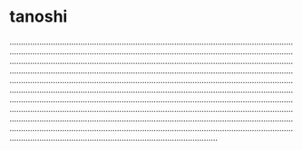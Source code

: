 # tanoshi
...................................................................................................................................................................................................................................................................................................................................................................................................................................................................................................................................................................................................................................................................................................................................................................................................................................................................................................................................................................................................................................................................................................................................................................................................................................................................................................................................................................................